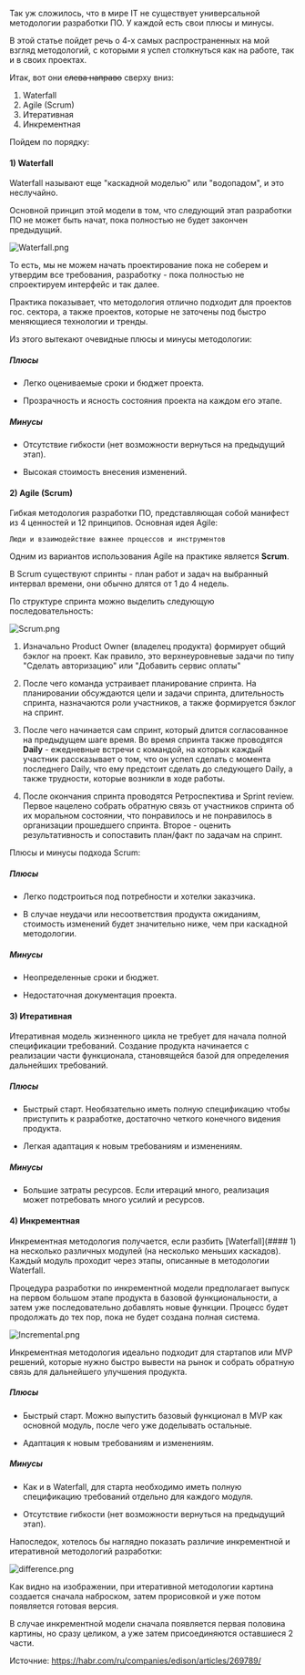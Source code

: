 
Так уж сложилось, что в мире IT не существует универсальной методологии разработки ПО. У каждой есть свои плюсы и минусы.

В этой статье пойдет речь о 4-х самых распространенных на мой взгляд методологий, с которыми я успел столкнуться как на работе, так и в своих проектах.

Итак, вот они ~~слева направо~~ сверху вниз:

1) Waterfall
2) Agile (Scrum)
3) Итеративная
4) Инкрементная

Пойдем по порядку:

#### 1) Waterfall

Waterfall называют еще "каскадной моделью" или "водопадом", и это неслучайно.

Основной принцип этой модели в том, что следующий этап разработки ПО не может быть начат, пока полностью не будет закончен предыдущий.

![Waterfall.png](./Waterfall.png)

То есть, мы не можем начать проектирование пока не соберем и утвердим все требования, разработку - пока полностью не спроектируем интерфейс и так далее.

Практика показывает, что методология отлично подходит для проектов гос. сектора, а также проектов, которые не заточены под быстро меняющиеся технологии и тренды.

Из этого вытекают очевидные плюсы и минусы методологии:

##### Плюсы

* Легко оцениваемые сроки и бюджет проекта.

* Прозрачность и ясность состояния проекта на каждом его этапе.

##### Минусы

* Отсутствие гибкости (нет возможности вернуться на предыдущий этап).

* Высокая стоимость внесения изменений.


#### 2) Agile (Scrum)

Гибкая методология разработки ПО, представляющая собой манифест из 4 ценностей и 12 принципов. Основная идея Agile:

	Люди и взаимодействие важнее процессов и инструментов

Одним из вариантов использования Agile на практике является **Scrum**.

В Scrum существуют спринты - план работ и задач на выбранный интервал времени, они обычно длятся от 1 до 4 недель. 

По структуре спринта можно выделить следующую последовательность:

![Scrum.png](./Scrum.png)

1) Изначально Product Owner (владелец продукта) формирует общий бэклог на проект. Как правило, это верхнеуровневые задачи по типу "Сделать авторизацию" или "Добавить сервис оплаты"

2) После чего команда устраивает планирование спринта. На планировании обсуждаются цели и задачи спринта, длительность спринта, назначаются роли участников, а также формируется бэклог на спринт.

3) После чего начинается сам спринт, который длится согласованное на предыдущем шаге время. Во время спринта также проводятся **Daily** - ежедневные встречи с командой, на которых каждый участник рассказывает о том, что он успел сделать с момента последнего Daily, что ему предстоит сделать до следующего Daily, а также трудности, которые возникли в ходе работы.

4) После окончания спринта проводятся Ретроспектива и Sprint review. Первое нацелено собрать обратную связь от участников спринта об их моральном состоянии, что понравилось и не понравилось в организации прошедшего спринта. Второе - оценить результативность и сопоставить план/факт по задачам на спринт.

Плюсы и минусы подхода Scrum:

##### Плюсы

* Легко подстроиться под потребности и хотелки заказчика.

* В случае неудачи или несоответствия продукта ожиданиям, стоимость изменений будет значительно ниже, чем при каскадной методологии.

##### Минусы

* Неопределенные сроки и бюджет. 

* Недостаточная документация проекта.


#### 3) Итеративная

Итеративная модель жизненного цикла не требует для начала полной спецификации требований. Создание продукта начинается с реализации части функционала, становящейся базой для определения дальнейших требований.

##### Плюсы

* Быстрый старт. Необязательно иметь полную спецификацию чтобы приступить к разработке, достаточно четкого конечного видения продукта.

* Легкая адаптация к новым требованиям и изменениям.

##### Минусы

* Большие затраты ресурсов. Если итераций много, реализация может потребовать много усилий и ресурсов.


#### 4) Инкрементная

Инкрементная методология получается, если разбить [Waterfall](#### 1) на несколько различных модулей (на несколько меньших каскадов). Каждый модуль проходит через этапы, описанные в методологии Waterfall. 

Процедура разработки по инкрементной модели предполагает выпуск на первом большом этапе продукта в базовой функциональности, а затем уже последовательно добавлять новые функции. Процесс будет продолжать до тех пор, пока не будет создана полная система.

![Incremental.png](./Incremental.png)

Инкрементная методология идеально подходит для стартапов или MVP решений, которые нужно быстро вывести на рынок и собрать обратную связь для дальнейшего улучшения продукта.

##### Плюсы

* Быстрый старт. Можно выпустить базовый функционал в MVP как основной модуль, после чего уже доделывать остальные.

* Адаптация к новым требованиям и изменениям.

##### Минусы

* Как и в Waterfall, для старта необходимо иметь полную спецификацию требований отдельно для каждого модуля.

* Отсутствие гибкости (нет возможности вернуться на предыдущий этап).



Напоследок, хотелось бы наглядно показать различие инкрементной и итеративной методологий разработки:

![difference.png](./difference.png)

Как видно на изображении, при итеративной методологии картина создается сначала наброском, затем прорисовкой и уже потом появляется готовая версия.

В случае инкрементной модели сначала появляется первая половина картины, но сразу целиком, а уже затем присоединяются оставшиеся 2 части.


Источние: https://habr.com/ru/companies/edison/articles/269789/
